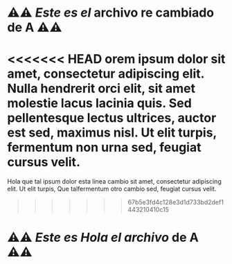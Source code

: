 # ⚠️⚠️ _Este es el_ archivo re cambiado de **A** ⚠️⚠️

<<<<<<< HEAD
orem ipsum dolor sit amet, consectetur adipiscing elit.
Nulla hendrerit orci elit, sit amet molestie lacus lacinia quis.
Sed pellentesque lectus ultrices, auctor est sed, maximus nisl.
Ut elit turpis, fermentum non urna sed, feugiat cursus velit.
=======
Hola que tal ipsum dolor esta linea cambio sit amet, consectetur adipiscing elit.
Ut elit turpis, Que talfermentum otro cambio sed, feugiat cursus velit.
>>>>>>> 67b5e3fd4c128e3d1d733bd2def1443210410c15

# ⚠️⚠️ _Este es Hola el archivo_ de **A** ⚠️⚠️
